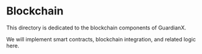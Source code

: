 # Blockchain

This directory is dedicated to the blockchain components of GuardianX.

We will implement smart contracts, blockchain integration, and related logic here.
